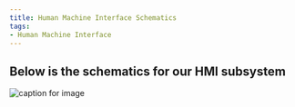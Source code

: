 ```yaml
---
title: Human Machine Interface Schematics
tags:
- Human Machine Interface 
---
```


## Below is the schematics for our HMI subsystem

 ![caption for image](./HMI_schematics.jpg)